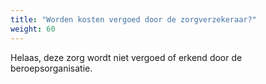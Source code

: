 ```yaml
---
title: "Worden kosten vergoed door de zorgverzekeraar?"
weight: 60
---
```


Helaas, deze zorg wordt niet vergoed of erkend door de beroepsorganisatie.